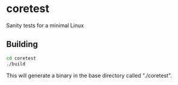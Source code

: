 coretest
========

Sanity tests for a minimal Linux

## Building

```sh
cd coretest
./build
```

This will generate a binary in the base directory called "./coretest".
